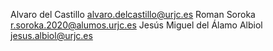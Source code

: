 Alvaro del Castillo <alvaro.delcastillo@urjc.es>
Roman Soroka r.soroka.2020@alumos.urjc.es
Jesús Miguel del Álamo Albiol <jesus.albiol@urjc.es>